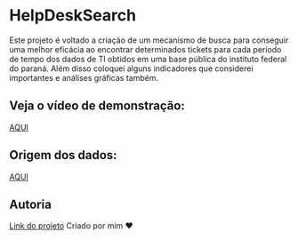 # HelpDeskSearch
Este projeto é voltado a criação de um mecanismo de busca para conseguir uma melhor eficácia ao encontrar determinados tickets para cada período de tempo dos dados de TI obtidos em uma base pública do instituto federal do paraná. Além disso coloquei alguns indicadores que considerei importantes e análises gráficas também.

## Veja o vídeo de demonstração:
[AQUI](https://www.linkedin.com/feed/update/urn:li:activity:6951197595335577600/)

## Origem dos dados:
[AQUI](https://dados.gov.br/dados/conjuntos-dados/ifpr-helpdesk)

## Autoria
[Link do projeto](https://helpdesksearch.onrender.com/)
Criado por mim ❤️

